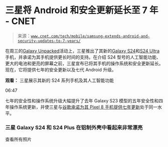 <!--yml

类别：未分类

日期：2024-05-27 14:54:56

-->

# 三星将 Android 和安全更新延长至 7 年 - CNET

> 来源：[`www.cnet.com/tech/mobile/samsung-extends-android-and-security-updates-to-7-years/`](https://www.cnet.com/tech/mobile/samsung-extends-android-and-security-updates-to-7-years/)

在周三的[Galaxy Unpacked](https://www.cnet.com/tech/mobile/samsung-unpacked-event-2024-expect-ai-and-the-galaxy-s24-to-share-the-spotlight/)活动上，三星推出了其新的[Galaxy S24](https://www.cnet.com/tech/mobile/samsungs-galaxy-s24-and-s24-plus-have-new-ai-perks-bigger-batteries-and-brighter-screens/)和[S24 Ultra](https://www.cnet.com/tech/mobile/samsung-galaxy-s24-ultra-first-look-ai-takes-center-stage/)手机，并承诺为其手机提供更长时间的支持。在介绍 S24 型号的人工智能功能、更大的电池和更亮的屏幕之前，三星宣布已将其手机的操作系统和安全更新延长。现在，它将提供七年的安全更新以及七代 Android 升级。

**观看：** 三星展示其新的 S24 系列手机及其人工智能功能

06:47

七年的安全性和操作系统升级大幅提升了去年 Galaxy S23 模型的五年安全性和四年操作系统更新，并使三星与[谷歌承诺为其 Pixel 8 手机提供七年更新](https://www.cnet.com/tech/mobile/google-promises-pixel-8-phones-will-get-software-updates-through-2030/)处于同一水平。

### 三星 Galaxy S24 和 S24 Plus 在铝制外壳中看起来非常漂亮

查看所有照片
